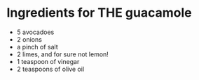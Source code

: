 # Ingredients for THE guacamole
+ 5 avocadoes
+ 2 onions
+ a pinch of salt
+ 2 limes, and for sure not lemon!
+ 1 teaspoon of vinegar
+ 2 teaspoons of olive oil

